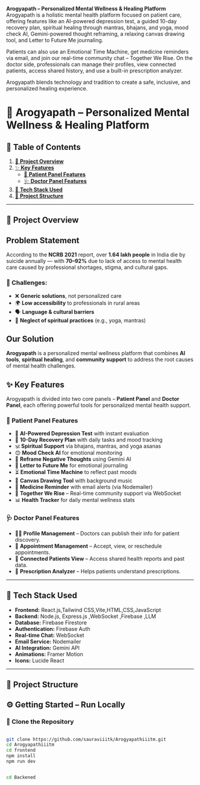 **Arogyapath – Personalized Mental Wellness & Healing Platform**
Arogyapath is a holistic mental health platform focused on patient care, offering features like an AI-powered depression test, a guided 10-day recovery plan, spiritual healing through mantras, bhajans, and yoga, mood check AI, Gemini-powered thought reframing, a relaxing canvas drawing tool, and Letter to Future Me journaling.

Patients can also use an Emotional Time Machine, get medicine reminders via email, and join our real-time community chat – Together We Rise. On the doctor side, professionals can manage their profiles, view connected patients, access shared history, and use a built-in prescription analyzer.

Arogyapath blends technology and tradition to create a safe, inclusive, and personalized healing experience.

# 🌿 Arogyapath – Personalized Mental Wellness & Healing Platform

## 📑 **Table of Contents**

1. [📌 **Project Overview**](#-Project-Overview)  
2. [✨ **Key Features**](#-Key-Features)  
   - [👥 **Patient Panel Features**](#-Patient-Panel-Features)  
   - [🩺 **Doctor Panel Features**](#-Doctor-Panel-Features)  
3. [🧰 **Tech Stack Used**](#-Tech-Stack-Used)  
4. [📁 **Project Structure**](#-Project-Structure)  

---

## 📌 **Project Overview**
 ## Problem Statement ##
According to the **NCRB 2021** report, over **1.64 lakh people** in India die by suicide annually — with **70–92%** due to lack of access to mental health care caused by professional shortages, stigma, and cultural gaps.

### 🚧 Challenges:
- ❌ **Generic solutions**, not personalized care  
- 🌍 **Low accessibility** to professionals in rural areas  
- 🗣️ **Language & cultural barriers**  
- 🧘 **Neglect of spiritual practices** (e.g., yoga, mantras)

 ## Our Solution ##

**Arogyapath** is a personalized mental wellness platform that combines **AI tools**, **spiritual healing**, and **community support** to address the root causes of mental health challenges.

## ✨ **Key Features**

Arogyapath is divided into two core panels – **Patient Panel** and **Doctor Panel**, each offering powerful tools for personalized mental health support.

### 👥 **Patient Panel Features**

- 🧠 **AI-Powered Depression Test** with instant evaluation  
- 📅 **10-Day Recovery Plan** with daily tasks and mood tracking  
- 🕉️ **Spiritual Support** via bhajans, mantras, and yoga asanas  
- 😊 **Mood Check AI** for emotional monitoring  
- 🔁 **Reframe Negative Thoughts** using Gemini AI  
- 💌 **Letter to Future Me** for emotional journaling  
- ⏳ **Emotional Time Machine** to reflect past moods  
- 🎨 **Canvas Drawing Tool** with background music  
- 💊 **Medicine Reminder** with email alerts (via Nodemailer)  
- 💬 **Together We Rise** – Real-time community support via WebSocket  
- 📊 **Health Tracker** for daily mental wellness stats

### 🩺 **Doctor Panel Features**

- 🧑‍⚕️ **Profile Management** – Doctors can publish their info for patient discovery.
- 📅 **Appointment Management** – Accept, view, or reschedule appointments.
- 📁 **Connected Patients View** – Access shared health reports and past data.
- 💊 **Prescription Analyzer** – Helps patients understand prescriptions.

---

## 🧰 **Tech Stack Used**
- **Frontend:** React.js,Tailwind CSS,Vite,HTML,CSS,JavaScript
- **Backend:** Node.js, Express.js ,WebSocket ,Firebase ,LLM
- **Database:** Firebase Firestore
- **Authentication:** Firebase Auth
- **Real-time Chat:** WebSocket  
- **Email Service:** Nodemailer  
- **AI Integration:** Gemini API  
- **Animations:** Framer Motion  
- **Icons:** Lucide React  

---

## 📁 **Project Structure**


## ⚙️ **Getting Started – Run Locally**
### 🔧 Clone the Repository
```bash

git clone https://github.com/sauraviiitk/Arogyapathiiitm.git
cd Arogyapathiiitm
cd frontend
npm install
npm run dev


cd Backened






